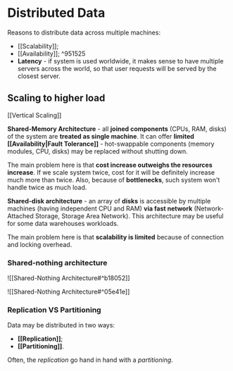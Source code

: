 # Distributed Data

Reasons to distribute data across multiple machines:
- [[Scalability]];
- [[Availability]]; ^951525
- **Latency** - if system is used worldwide, it makes sense to have multiple servers across the world, so that user requests will be served by the closest server.

## Scaling to higher load

[[Vertical Scaling]]

**Shared-Memory Architecture** - all **joined components** (CPUs, RAM, disks) of the system are **treated as single machine**. It can offer **limited [[Availability|Fault Tolerance]]** - hot-swappable components (memory modules, CPU, disks) may be replaced without shutting down.

The main problem here is that **cost increase outweighs the resources increase**. If we scale system twice, cost for it will be definitely increase much more than twice. Also, because of **bottlenecks**, such system won't handle twice as much load.

**Shared-disk architecture** - an array of **disks** is accessible by multiple machines (having independent CPU and RAM) **via fast network** (Network-Attached Storage, Storage Area Network). This architecture may be useful for some data warehouses workloads.

The main problem here is that **scalability is limited** because of connection and locking overhead.

### Shared-nothing architecture

![[Shared-Nothing Architecture#^b18052]]

![[Shared-Nothing Architecture#^05e41e]]

### Replication VS Partitioning

Data may be distributed in two ways:
- **[[Replication]]**;
- **[[Partitioning]]**.

Often, the *replication* go hand in hand with a *partitioning*.


